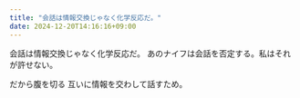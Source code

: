 ```yaml
---
title: "会話は情報交換じゃなく化学反応だ。"
date: 2024-12-20T14:16:16+09:00
---
```

会話は情報交換じゃなく化学反応だ。
あのナイフは会話を否定する。私はそれが許せない。

だから腹を切る
互いに情報を交わして話すため。
